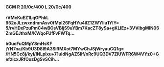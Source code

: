#### GCM R 20/0c/400 L 20/0c/400
**rVMcKuEZ1LqGPhkL**<br/>**952oJLzwxndmnAsv0fMpI26FqHYu4iIZ1ZWYliu1YIY=**<br/>**5/rvHDxPzuPmC4wBOsVBIjS9uYBm7KacZT8ySa+gKLIEz+3VVlbgMlN06ZmGEJthxM/KWqoFUfFvFWTq...**<br/><br/>
**b0uoFuQMpY8mHsKF**<br/>**jYN7na/Kb9U3D8I9A3SiRMXot7MYwChJSjWryauCQ1g=**<br/>**/HN5Cc8j/kyl/INLplxu+71uIdNgAZSIlf/nRc9UQ3DV7ZlUWFR6W4VYz0+GefzlcxJRfOuzDgSvSCih...**
